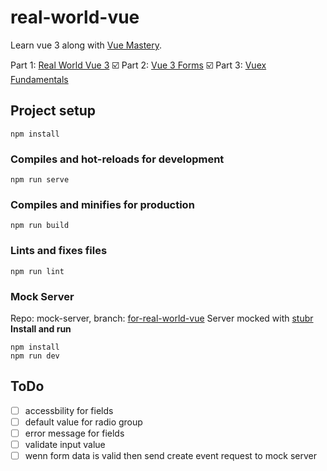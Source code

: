 # real-world-vue

Learn vue 3 along with [Vue Mastery](https://www.vuemastery.com/).

Part 1: [Real World Vue 3](https://www.vuemastery.com/courses/real-world-vue3/rwv3-orientation) ☑️
Part 2: [Vue 3 Forms](https://www.vuemastery.com/courses/vue3-forms/forms-introduction) ☑️
Part 3: [Vuex Fundamentals](https://www.vuemastery.com/courses/vuex-fundamentals/vuex4-intro-to-vuex)

## Project setup

```
npm install
```

### Compiles and hot-reloads for development

```
npm run serve
```

### Compiles and minifies for production

```
npm run build
```

### Lints and fixes files

```
npm run lint
```

### Mock Server

Repo: mock-server, branch: [for-real-world-vue](https://github.com/YiDaoJ/mock-server/tree/for-real-world-vue)
Server mocked with [stubr](https://stubr.readme.io/)
**Install and run**

```
npm install
npm run dev
```

## ToDo

- [ ] accessbility for fields
- [ ] default value for radio group
- [ ] error message for fields
- [ ] validate input value
- [ ] wenn form data is valid then send create event request to mock server
